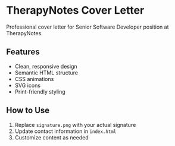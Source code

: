 # TherapyNotes Cover Letter

Professional cover letter for Senior Software Developer position at TherapyNotes.

## Features
- Clean, responsive design
- Semantic HTML structure
- CSS animations
- SVG icons
- Print-friendly styling

## How to Use
1. Replace `signature.png` with your actual signature
2. Update contact information in `index.html`
3. Customize content as needed
